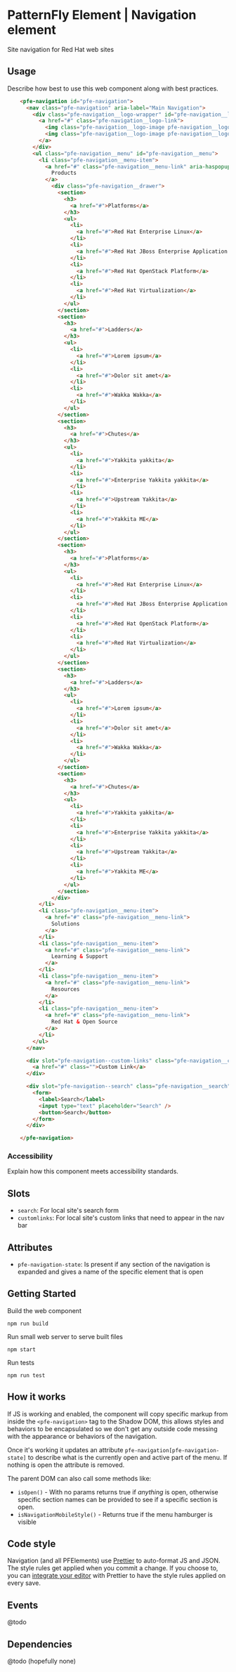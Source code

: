 # PatternFly Element | Navigation element
Site navigation for Red Hat web sites

## Usage
Describe how best to use this web component along with best practices.

```html
    <pfe-navigation id="pfe-navigation">
      <nav class="pfe-navigation" aria-label="Main Navigation">
        <div class="pfe-navigation__logo-wrapper" id="pfe-navigation__logo-wrapper">
          <a href="#" class="pfe-navigation__logo-link">
            <img class="pfe-navigation__logo-image pfe-navigation__logo-image--mobile" src="assets/redhat--reverse.svg" width="400" alt="Redhat" />
            <img class="pfe-navigation__logo-image pfe-navigation__logo-image" src="assets/redhat-customer-portal--reverse.svg" width="400" alt="Redhat Customer Portal" />
          </a>
        </div>
        <ul class="pfe-navigation__menu" id="pfe-navigation__menu">
          <li class="pfe-navigation__menu-item">
            <a href="#" class="pfe-navigation__menu-link" aria-haspopup="true" aria-expanded="false">
              Products
            </a>
              <div class="pfe-navigation__drawer">
                <section>
                  <h3>
                    <a href="#">Platforms</a>
                  </h3>
                  <ul>
                    <li>
                      <a href="#">Red Hat Enterprise Linux</a>
                    </li>
                    <li>
                      <a href="#">Red Hat JBoss Enterprise Application Platform</a>
                    </li>
                    <li>
                      <a href="#">Red Hat OpenStack Platform</a>
                    </li>
                    <li>
                      <a href="#">Red Hat Virtualization</a>
                    </li>
                  </ul>
                </section>
                <section>
                  <h3>
                    <a href="#">Ladders</a>
                  </h3>
                  <ul>
                    <li>
                      <a href="#">Lorem ipsum</a>
                    </li>
                    <li>
                      <a href="#">Dolor sit amet</a>
                    </li>
                    <li>
                      <a href="#">Wakka Wakka</a>
                    </li>
                  </ul>
                </section>
                <section>
                  <h3>
                    <a href="#">Chutes</a>
                  </h3>
                  <ul>
                    <li>
                      <a href="#">Yakkita yakkita</a>
                    </li>
                    <li>
                      <a href="#">Enterprise Yakkita yakkita</a>
                    </li>
                    <li>
                      <a href="#">Upstream Yakkita</a>
                    </li>
                    <li>
                      <a href="#">Yakkita ME</a>
                    </li>
                  </ul>
                </section>
                <section>
                  <h3>
                    <a href="#">Platforms</a>
                  </h3>
                  <ul>
                    <li>
                      <a href="#">Red Hat Enterprise Linux</a>
                    </li>
                    <li>
                      <a href="#">Red Hat JBoss Enterprise Application Platform</a>
                    </li>
                    <li>
                      <a href="#">Red Hat OpenStack Platform</a>
                    </li>
                    <li>
                      <a href="#">Red Hat Virtualization</a>
                    </li>
                  </ul>
                </section>
                <section>
                  <h3>
                    <a href="#">Ladders</a>
                  </h3>
                  <ul>
                    <li>
                      <a href="#">Lorem ipsum</a>
                    </li>
                    <li>
                      <a href="#">Dolor sit amet</a>
                    </li>
                    <li>
                      <a href="#">Wakka Wakka</a>
                    </li>
                  </ul>
                </section>
                <section>
                  <h3>
                    <a href="#">Chutes</a>
                  </h3>
                  <ul>
                    <li>
                      <a href="#">Yakkita yakkita</a>
                    </li>
                    <li>
                      <a href="#">Enterprise Yakkita yakkita</a>
                    </li>
                    <li>
                      <a href="#">Upstream Yakkita</a>
                    </li>
                    <li>
                      <a href="#">Yakkita ME</a>
                    </li>
                  </ul>
                </section>
              </div>
          </li>
          <li class="pfe-navigation__menu-item">
            <a href="#" class="pfe-navigation__menu-link">
              Solutions
            </a>
          </li>
          <li class="pfe-navigation__menu-item">
            <a href="#" class="pfe-navigation__menu-link">
              Learning & Support
            </a>
          </li>
          <li class="pfe-navigation__menu-item">
            <a href="#" class="pfe-navigation__menu-link">
              Resources
            </a>
          </li>
          <li class="pfe-navigation__menu-item">
            <a href="#" class="pfe-navigation__menu-link">
              Red Hat & Open Source
            </a>
          </li>
        </ul>
      </nav>

      <div slot="pfe-navigation--custom-links" class="pfe-navigation__custom-links" id="pfe-navigation__custom-links">
        <a href="#" class="">Custom Link</a>
      </div>

      <div slot="pfe-navigation--search" class="pfe-navigation__search">
        <form>
          <label>Search</label>
          <input type="text" placeholder="Search" />
          <button>Search</button>
        </form>
      </div>

    </pfe-navigation>

```

### Accessibility
Explain how this component meets accessibility standards.

## Slots

- `search`: For local site's search form
- `customlinks`: For local site's custom links that need to appear in the nav bar

## Attributes

- `pfe-navigation-state`: Is present if any section of the navigation is expanded and gives a name of the specific element that is open


## Getting Started

Build the web component
```shell
npm run build
```

Run small web server to serve built files
```shell
npm start
```

Run tests
```shell
npm run test
```

## How it works
If JS is working and enabled, the component will copy specific markup from inside the `<pfe-navigation>` tag to the Shadow DOM, this allows styles and behaviors to be encapsulated so we don't get any outside code messing with the appearance or behaviors of the navigation.

Once it's working it updates an attribute `pfe-navigation[pfe-navigation-state]` to describe what is the currently open and active part of the menu. If nothing is open the attribute is removed.

The parent DOM can also call some methods like:

* `isOpen()` - With no params returns true if _anything_ is open, otherwise specific section names can be provided to see if a specific section is open.
* `isNavigationMobileStyle()` - Returns true if the menu hamburger is visible

## Code style

Navigation (and all PFElements) use [Prettier][prettier] to auto-format JS and JSON. The style rules get applied when you commit a change. If you choose to, you can [integrate your editor][prettier-ed] with Prettier to have the style rules applied on every save.

[prettier]: https://github.com/prettier/prettier/
[prettier-ed]: https://prettier.io/docs/en/editors.html
[web-component-tester]: https://github.com/Polymer/web-component-tester



## Events
@todo


## Dependencies
@todo (hopefully none)